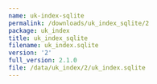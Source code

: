 ```yaml
---
name: uk-index-sqlite
permalink: /downloads/uk_index_sqlite/2
package: uk_index
title: uk_index_sqlite
filename: uk_index.sqlite
version: '2'
full_version: 2.1.0
file: /data/uk_index/2/uk_index.sqlite
---
```

